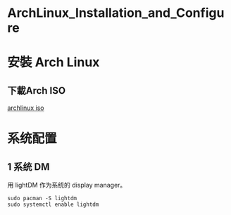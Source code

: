# ArchLinux_Installation_and_Configure

# 安裝 Arch Linux
## 下載Arch ISO
[archlinux iso](http://mirror.archlinux.tw/ArchLinux/iso/2022.05.01/)

# 系统配置

## 1 系统 DM

用 lightDM 作为系统的 display manager。

```shell
sudo pacman -S lightdm
sudo systemctl enable lightdm
```
